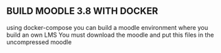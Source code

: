 ## BUILD MOODLE 3.8 WITH DOCKER
using docker-compose you can build a moodle environment where you build an own LMS
You must download the moodle and put this files in the uncompressed moodle
